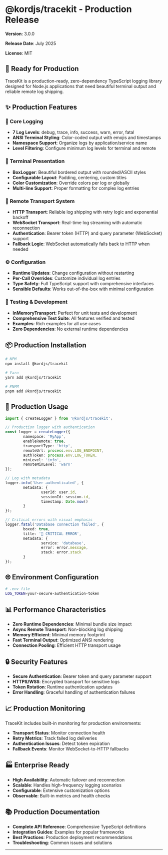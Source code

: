 # @kordjs/tracekit - Production Release

**Version**: 3.0.0

**Release Date**: July 2025

**License**: MIT

## 🚀 Ready for Production

TraceKit is a production-ready, zero-dependency TypeScript logging library designed for Node.js applications that need beautiful terminal output and reliable remote log shipping.

## ✨ Production Features

### 🎯 **Core Logging**

- **7 Log Levels**: debug, trace, info, success, warn, error, fatal
- **ANSI Terminal Styling**: Color-coded output with emojis and timestamps
- **Namespace Support**: Organize logs by application/service name
- **Level Filtering**: Configure minimum log levels for terminal and remote

### 🎨 **Terminal Presentation**

- **BoxLogger**: Beautiful bordered output with rounded/ASCII styles
- **Configurable Layout**: Padding, centering, custom titles
- **Color Customization**: Override colors per log or globally
- **Multi-line Support**: Proper formatting for complex log entries

### 📡 **Remote Transport System**

- **HTTP Transport**: Reliable log shipping with retry logic and exponential backoff
- **WebSocket Transport**: Real-time log streaming with automatic reconnection
- **Authentication**: Bearer token (HTTP) and query parameter (WebSocket) support
- **Fallback Logic**: WebSocket automatically falls back to HTTP when needed

### ⚙️ **Configuration**

- **Runtime Updates**: Change configuration without restarting
- **Per-Call Overrides**: Customize individual log entries
- **Type Safety**: Full TypeScript support with comprehensive interfaces
- **Sensible Defaults**: Works out-of-the-box with minimal configuration

### 🧪 **Testing & Development**

- **InMemoryTransport**: Perfect for unit tests and development
- **Comprehensive Test Suite**: All features verified and tested
- **Examples**: Rich examples for all use cases
- **Zero Dependencies**: No external runtime dependencies

## 📦 **Production Installation**

```bash
# NPM
npm install @kordjs/tracekit

# Yarn
yarn add @kordjs/tracekit

# PNPM
pnpm add @kordjs/tracekit
```

## 🔧 **Production Usage**

```typescript
import { createLogger } from '@kordjs/tracekit';

// Production logger with authentication
const logger = createLogger({
        namespace: 'MyApp',
        enableRemote: true,
        transportType: 'http',
        remoteUrl: process.env.LOG_ENDPOINT,
        authToken: process.env.LOG_TOKEN,
        minLevel: 'info',
        remoteMinLevel: 'warn'
});

// Log with metadata
logger.info('User authenticated', {
        metadata: {
                userId: user.id,
                sessionId: session.id,
                timestamp: Date.now()
        }
});

// Critical errors with visual emphasis
logger.fatal('Database connection failed', {
        boxed: true,
        title: '🚨 CRITICAL ERROR',
        metadata: {
                service: 'database',
                error: error.message,
                stack: error.stack
        }
});
```

## 🌐 **Environment Configuration**

```bash
# .env file
LOG_TOKEN=your-secure-authentication-token
```

## 📊 **Performance Characteristics**

- **Zero Runtime Dependencies**: Minimal bundle size impact
- **Async Remote Transport**: Non-blocking log shipping
- **Memory Efficient**: Minimal memory footprint
- **Fast Terminal Output**: Optimized ANSI rendering
- **Connection Pooling**: Efficient HTTP transport usage

## 🔒 **Security Features**

- **Secure Authentication**: Bearer token and query parameter support
- **HTTPS/WSS**: Encrypted transport for sensitive logs
- **Token Rotation**: Runtime authentication updates
- **Error Handling**: Graceful handling of authentication failures

## 📈 **Production Monitoring**

TraceKit includes built-in monitoring for production environments:

- **Transport Status**: Monitor connection health
- **Retry Metrics**: Track failed log deliveries
- **Authentication Issues**: Detect token expiration
- **Fallback Events**: Monitor WebSocket-to-HTTP fallbacks

## 🏭 **Enterprise Ready**

- **High Availability**: Automatic failover and reconnection
- **Scalable**: Handles high-frequency logging scenarios
- **Configurable**: Extensive customization options
- **Observable**: Built-in metrics and health checks

## 📚 **Production Documentation**

- **Complete API Reference**: Comprehensive TypeScript definitions
- **Integration Guides**: Examples for popular frameworks
- **Best Practices**: Production deployment recommendations
- **Troubleshooting**: Common issues and solutions

---
